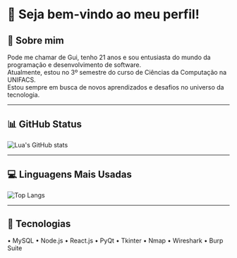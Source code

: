 # 👋 Seja bem-vindo ao meu perfil!

## 🧠 Sobre mim

Pode me chamar de Gui, tenho 21 anos e sou entusiasta do mundo da programação e desenvolvimento de software.  
Atualmente, estou no 3º semestre do curso de Ciências da Computação na UNIFACS.  
Estou sempre em busca de novos aprendizados e desafios no universo da tecnologia.

---

## 📊 GitHub Status

![Lua's GitHub stats](https://github-readme-stats.vercel.app/api?username=Lua0000&show_icons=true&theme=radical)

---

## 💻 Linguagens Mais Usadas

![Top Langs](https://github-readme-stats.vercel.app/api/top-langs/?username=Lua0000&layout=compact&theme=radical)

---

## 🚀 Tecnologias

• MySQL • Node.js • React.js • PyQt • Tkinter • Nmap • Wireshark • Burp Suite
